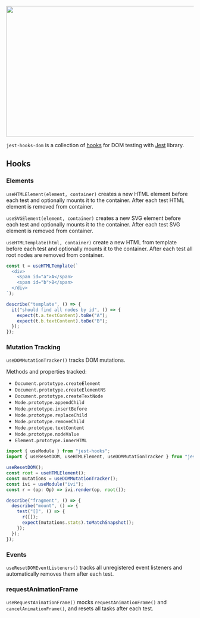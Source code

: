 <p align="center">
  <img width="507" height="351" src="https://localvoid.github.io/jest-hooks-dom/example.png">
</p>

`jest-hooks-dom` is a collection of [hooks](https://github.com/localvoid/jest-hooks) for DOM testing with
[Jest](https://jestjs.io/) library.

## Hooks

### Elements

`useHTMLElement(element, container)` creates a new HTML element before each test and optionally mounts it to the
container. After each test HTML element is removed from container.

`useSVGElement(element, container)` creates a new SVG element before each test and optionally mounts it to the
container. After each test SVG element is removed from container.

`useHTMLTemplate(html, container)` create a new HTML from template before each test and optionally mounts it to the
container. After each test all root nodes are removed from container.

```js
const t = useHTMLTemplate(`
  <div>
    <span id="a">A</span>
    <span id="b">B</span>
  </div>
`);

describe("template", () => {
  it("should find all nodes by id", () => {
    expect(t.a.textContent).toBe("A");
    expect(t.b.textContent).toBe("B");
  });
});
```

### Mutation Tracking

`useDOMMutationTracker()` tracks DOM mutations.

Methods and properties tracked:

 - `Document.prototype.createElement`
 - `Document.prototype.createElementNS`
 - `Document.prototype.createTextNode`
 - `Node.prototype.appendChild`
 - `Node.prototype.insertBefore`
 - `Node.prototype.replaceChild`
 - `Node.prototype.removeChild`
 - `Node.prototype.textContent`
 - `Node.prototype.nodeValue`
 - `Element.prototype.innerHTML`

```js
import { useModule } from "jest-hooks";
import { useResetDOM, useHTMLElement, useDOMMutationTracker } from "jest-hooks-dom";

useResetDOM();
const root = useHTMLElement();
const mutations = useDOMMutationTracker();
const ivi = useModule("ivi");
const r = (op: Op) => ivi.render(op, root());

describe("fragment", () => {
  describe("mount", () => {
    test("[]", () => {
      r([]);
      expect(mutations.stats).toMatchSnapshot();
    });
  });
});
```

### Events

`useResetDOMEventListeners()` tracks all unregistered event listeners and automatically removes them after each test.

### requestAnimationFrame

`useRequestAnimationFrame()` mocks `requestAnimationFrame()` and `cancelAnimationFrame()`, and resets all tasks after
each test.
